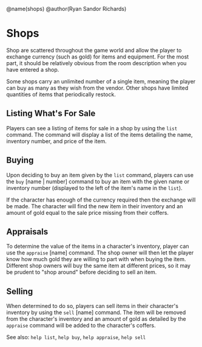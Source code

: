 @name(shops)
@author(Ryan Sandor Richards)

# Shops
Shop are scattered throughout the game world and allow the player to exchange
currency (such as gold) for items and equipment. For the most part, it should
be relatively obvious from the room description when you have entered a shop.

Some shops carry an unlimited number of a single item, meaning the player can
buy as many as they wish from the vendor. Other shops have limited quantities
of items that periodically restock.

## Listing What's For Sale
Players can see a listing of items for sale in a shop by using the `list`
command. The command will display a list of the items detailing the name,
inventory number, and price of the item.

## Buying
Upon deciding to buy an item given by the `list` command, players can use the
`buy` [name | number] command to buy an item with the given name or inventory
number (displayed to the left of the item's name in the `list`).

If the character has enough of the currency required then the exchange will be
made. The character will find the new item in their inventory and an amount of
gold equal to the sale price missing from their coffers.

## Appraisals
To determine the value of the items in a character's inventory, player can use
the `appraise` [name] command. The shop owner will then let the player know how
much gold they are willing to part with when buying the item. Different shop
owners will buy the same item at different prices, so it may be prudent to
"shop around" before deciding to sell an item.

## Selling
When determined to do so, players can sell items in their character's inventory
by using the `sell` [name] command. The item will be removed from the
character's inventory and an amount of gold as detailed by the `appraise`
command will be added to the character's coffers.

See also: `help list`, `help buy`, `help appraise`, `help sell`
